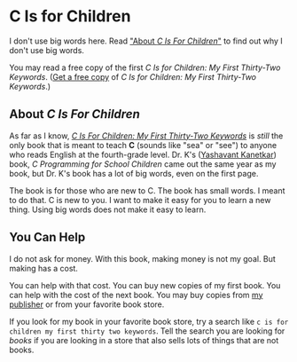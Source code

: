 C Is for Children
=================

I don't use big words here. Read
["About _C Is For Children_"](#about-c-is-for-children)
to find out why I don't use big words.

You may read a free copy of the first _C Is for Children: My First Thirty-Two Keywords_.
([Get a free copy](./cisforchildren2020free.pdf)
of _C Is for Children: My First Thirty-Two Keywords_.)

About _C Is For Children_
-------------------------

As far as I know, [*C Is For Children: My First Thirty-Two Keywords*](https://www.iuniverse.com/en/bookstore/bookdetails/436907-C-Is-for-Children) is *still* the only book that is meant to teach **C** (sounds like "sea" or "see") to anyone who reads English at the fourth-grade level.
Dr. K's ([Yashavant Kanetkar](https://en.wikipedia.org/wiki/Yashavant_Kanetkar)) book, *C Programming for School Children* came out the same year as my book, but Dr. K's book has a lot of big words, even on the first page.

The book is for those who are new to C.
The book has small words.
I meant to do that.
C is new to you.
I want to make it easy for you to learn a new thing.
Using big words does not make it easy to learn.

You Can Help
------------

I do not ask for money.
With this book, making money is not my goal.
But making has a cost.

You can help with that cost.
You can buy new copies of my first book.
You can help with the cost of the next book.
You may buy copies from
[my publisher](https://www.iuniverse.com/en/bookstore/bookdetails/436907-C-Is-for-Children)
or from your favorite book store.

If you look for my book in your favorite book store, try a search like `c is for children my first thirty two keywords`.
Tell the search you are looking for _books_ if you are looking in a store that also sells lots of things that are not books.
